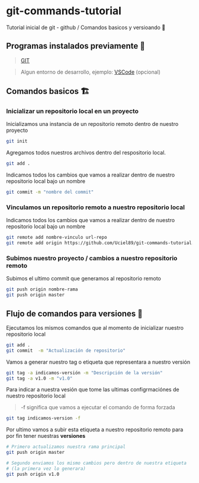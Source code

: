 # git-commands-tutorial
Tutorial inicial de git - github / Comandos basicos y versioando 🌱

## Programas instalados previamente 👀
> [GIT](https://git-scm.com/downloads)

> Algun entorno de desarrollo, ejemplo: [VSCode](https://code.visualstudio.com/download) (opcional)

## Comandos basicos 🏗️
### Inicializar un repositorio local en un proyecto
Inicializamos una instancia de un repositorio remoto dentro de nuestro proyecto
```bash
git init 
```
Agregamos todos nuestros archivos dentro del respositorio local.
```bash
git add . 
```
Indicamos todos los cambios que vamos a realizar dentro de nuestro repositorio local bajo un nombre
```bash
git commit -m "nombre del commit" 
```

### Vinculamos un repositorio remoto a nuestro repositorio local
Indicamos todos los cambios que vamos a realizar dentro de nuestro repositorio local bajo un nombre
```bash
git remote add nombre-vinculo url-repo
git remote add origin https://github.com/Uciel89/git-commands-tutorial.git
```
### Subimos nuestro proyecto / cambios a nuestro repositorio remoto
Subimos el ultimo commit que generamos al repositorio remoto
```bash
git push origin nombre-rama
git push origin master
```
## Flujo de comandos para versiones 📒
Ejecutamos los mismos comandos que al momento de inicializar nuestro repositorio local
```bash
git add .
git commit  -m "Actualización de repositorio"
```
Vamos a generar nuestro tag o etiqueta que representara a nuestro versión
```bash
git tag -a indicamos-versión -m "Descripción de la versión"
git tag -a v1.0 -m "v1.0"
```
Para indicar a nuestra vesión que tome las ultimas configrmaciónes de nuestro repositorio local
> -f significa que vamos a ejecutar el comando de forma forzada
```bash
git tag indicamos-version -f 
```
Por ultimo vamos a subir esta etiqueta a nuestro repositorio remoto para por fin tener nuestras **versiones**
```bash
# Primero actualizamos nuestra rama principal
git push origin master

# Segundo enviamos los mismo cambios pero dentro de nuestra etiqueta
# (la primera vez lo generara)
git push origin v1.0
```
